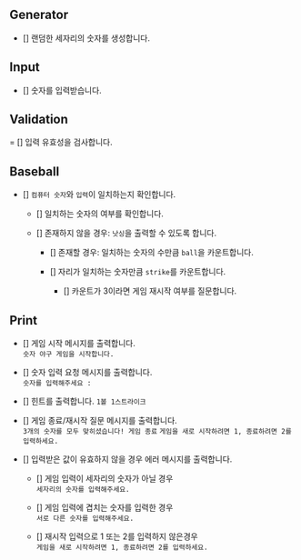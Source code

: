 ## Generator

-   [] 랜덤한 세자리의 숫자를 생성합니다.

## Input

-   [] 숫자를 입력받습니다.

## Validation

= [] 입력 유효성을 검사합니다.

## Baseball

-   [] `컴퓨터 숫자`와 `입력`이 일치하는지 확인합니다.

    -   [] 일치하는 숫자의 여부를 확인합니다.

    -   [] 존재하지 않을 경우: `낫싱`을 출력할 수 있도록 합니다.

        -   [] 존재할 경우: 일치하는 숫자의 수만큼 `ball`을 카운트합니다.

        -   [] 자리가 일치하는 숫자만큼 `strike`를 카운트합니다.

            -   [] 카운트가 3이라면 게임 재시작 여부를 질문합니다.

## Print

-   [] 게임 시작 메시지를 출력합니다.  
    `숫자 야구 게임을 시작합니다.`

-   [] 숫자 입력 요청 메시지를 출력합니다.  
    `숫자를 입력해주세요 : `

-   [] 힌트를 출력합니다.
    `1볼 1스트라이크`

-   [] 게임 종료/재시작 질문 메시지를 출력합니다.  
    `3개의 숫자를 모두 맞히셨습니다! 게임 종료`
    `게임을 새로 시작하려면 1, 종료하려면 2를 입력하세요.`

-   [] 입력받은 값이 유효하지 않을 경우 에러 메시지를 출력합니다.

    -   [] 게임 입력이 세자리의 숫자가 아닐 경우  
        `세자리의 숫자를 입력해주세요.`

    -   [] 게임 입력에 겹치는 숫자를 입력한 경우  
        `서로 다른 숫자를 입력해주세요.`

    -   [] 재시작 입력으로 1 또는 2를 입력하지 않은경우  
        `게임을 새로 시작하려면 1, 종료하려면 2를 입력하세요.`
